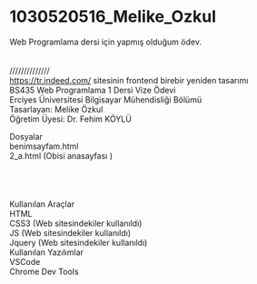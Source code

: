 # 1030520516_Melike_Ozkul <br>
 Web Programlama dersi için yapmış olduğum ödev.
<br><br><br>
//////////////<br>
https://tr.indeed.com/ sitesinin frontend birebir yeniden tasarımı<br>
BS435 Web Programlama 1 Dersi Vize Ödevi<br>
Erciyes Üniversitesi Bilgisayar Mühendisliği Bölümü<br>
Tasarlayan: Melike Özkul <br>
Öğretim Üyesi: Dr. Fehim KÖYLÜ<br>

Dosyalar<br>
benimsayfam.html <br>
2_a.html (Obisi anasayfası )<br>
<br><br><br><br>
Kullanılan Araçlar<br>
HTML<br>
CSS3 (Web sitesindekiler kullanıldı)<br>
JS (Web sitesindekiler kullanıldı)<br>
Jquery (Web sitesindekiler kullanıldı)<br>
Kullanılan Yazılımlar<br>
VSCode<br>
Chrome Dev Tools<br>


